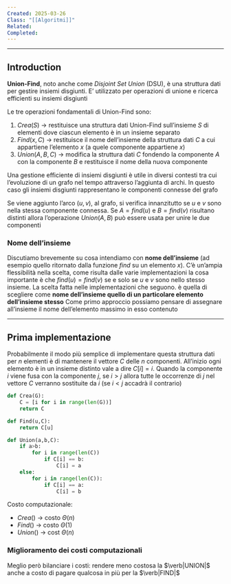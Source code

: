 ```yaml
---
Created: 2025-03-26
Class: "[[Algoritmi]]"
Related: 
Completed:
---
```

---
## Introduction
**Union-Find**, noto anche come *Disjoint Set Union* (DSU), è una struttura dati per gestire insiemi disgiunti. E’ utilizzato per operazioni di unione e ricerca efficienti su insiemi disgiunti

Le tre operazioni fondamentali di Union-Find sono:
1. $Crea(S)$ → restituisce una struttura dati Union-Find sull’insieme $S$ di elementi dove ciascun elemento è in un insieme separato
2. $Find(x,C)$ → restituisce il nome dell’insieme della struttura dati $C$ a cui appartiene l’elemento $x$ (a quele componente appartiene $x$)
3. $Union(A,B,C)$ → modifica la struttura dati $C$ fondendo la componente $A$ con la componente $B$ e restituisce il nome della nuova componente

Una gestione efficiente di insiemi disgiunti è utile in diversi contesti tra cui l’evoluzione di un grafo nel tempo attraverso l’aggiunta di archi. In questo caso gli insiemi disgiunti rappresentano le componenti connesse del grafo

Se viene aggiunto l’arco $(u,v)$, al grafo, si verifica innanzitutto se $u$ e $v$ sono nella stessa componente connessa. Se $A=find(u)$ e $B=find(v)$ risultano distinti allora l’operazione $Union(A,B)$ può essere usata per unire le due componenti

### Nome dell’insieme
Discutiamo brevemente su cosa intendiamo con **nome dell’insieme** (ad esempio quello ritornato dalla funzione $find$ su un elemento $x$). C’è un’ampia flessibilità nella scelta, come risulta dalle varie implementazioni la cosa importante è che $find(u)=find(v)$ se e solo se $u$ e $v$ sono nello stesso insieme.
La scelta fatta nelle implementazioni che seguono. è quella di scegliere come **nome dell’insieme quello di un particolare elemento dell’insieme stesso**
Come primo approccio possiamo pensare di assegnare all’insieme il nome dell’elemento massimo in esso contenuto

---
## Prima implementazione
Probabilmente il modo più semplice di implementare questa struttura dati per $n$ elementi è di mantenere il vettore $C$ delle $n$ componenti.
All’inizio ogni elemento è in un insieme distinto vale a dire $C[i] =i$. Quando la componente $i$ viene fusa con la componente $j$, se $i>j$ allora tutte le occorrenze di $j$ nel vettore $C$ verranno sostituite da $i$ (se $i<j$ accadrà il contrario)

```python
def Crea(G):
	C = [i for i in range(len(G))]
	return C

def Find(u,C):
	return C[u]

def Union(a,b,C):
	if a>b:
		for i in range(len(C))
			if C[i] == b:
				C[i] = a
	else:
		for i in range(len(C)):
			if C[i] == a:
				C[i] = b
```
Costo computazionale:
- $Crea()$ → costo $\Theta(n)$
- $Find()$  → costo $\Theta(1)$
- $Union()$ → cost $\Theta(n)$

### Miglioramento dei costi computazionali
Meglio però bilanciare i costi: rendere meno costosa la $\verb|UNION|$ anche a costo di pagare qualcosa in più per la $\verb|FIND|$

